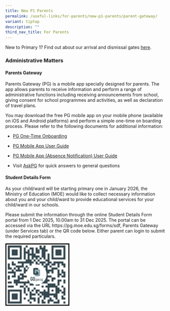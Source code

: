 ```yaml
---
title: New P1 Parents
permalink: /useful-links/for-parents/new-p1-parents/parent-gateway/
variant: tiptap
description: ""
third_nav_title: For Parents
---
```

<p>New to Primary 1? Find out about our arrival and dismissal gates <a href="https://sites.google.com/view/p1parentswtp" rel="noopener nofollow" target="_blank">here</a>.</p>
<h3>Administrative Matters</h3>
<h4>Parents Gateway</h4>
<p>Parents Gateway (PG) is a mobile app specially designed for parents. The
app allows parents to receive information and perform a range of administrative
functions including receiving announcements from school, giving consent
for school programmes and activities, as well as declaration of travel
plans.
<br>
</p>
<p>You may download the free PG mobile app on your mobile phone (available
on iOS and Android platforms) and perform a simple one-time on boarding
process. Please refer to the following documents for additional information:</p>
<ul data-tight="true" class="tight">
<li>
<p><a href="/files/New P1 Parents/PG_One_Time_Onboarding__Annex_A_.pdf" rel="noopener noreferrer nofollow" target="_blank">PG One-Time Onboarding</a>
</p>
</li>
<li>
<p><a href="/files/New P1 Parents/PG_Mobile_App_User_Guide__May_2025_.pdf" rel="noopener noreferrer nofollow" target="_blank">PG Mobile App User Guide</a>
</p>
</li>
<li>
<p><a href="/files/New P1 Parents/PG_Mobile_App__Absence_Notification__User_Guide__May_2025_.pdf" rel="noopener noreferrer nofollow" target="_blank">PG Mobile App (Absence Notification) User Guide</a>
</p>
</li>
<li>
<p>Visit <a href="https://ask.gov.sg/parentsgateway" rel="noopener noreferrer nofollow" target="_blank">AskPG</a> for
quick answers to general questions</p>
</li>
</ul>
<p></p>
<h4>Student Details Form</h4>
<p>As your child/ward will be starting primary one in January 2026, the Ministry
of Education (MOE) would like to collect necessary information about you
and your child/ward to provide educational services for your child/ward
in our schools.</p>
<p>Please submit the information through the online Student Details Form
portal from 1 Dec 2025, 10.00am to 31 Dec 2025. The portal can be accessed
via the URL <a rel="noopener noreferrer nofollow" target="_blank">https://pg.moe.edu.sg/forms/sdf</a>,
Parents Gateway (under Services tab) or the QR code below. Either parent
can login to submit the required particulars.</p>
<p></p>
<div class="isomer-image-wrapper">
<img style="width: 40%;" height="auto" width="100%" alt="Student_Details_Form" src="/images/New P1 Parents/Student_Details_Form_QR.jpg">
</div>
<p></p>
<p></p>